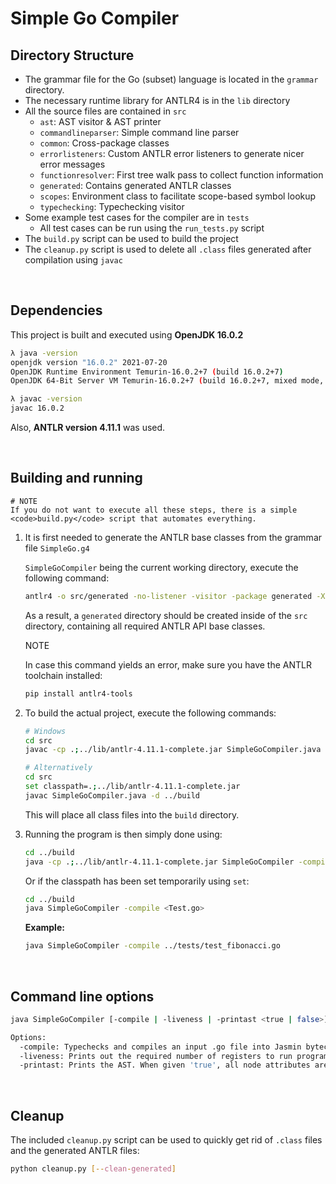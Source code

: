 # Simple Go Compiler #

## Directory Structure ##
- The grammar file for the Go (subset) language is located in the `grammar` directory.
- The necessary runtime library for ANTLR4 is in the `lib` directory
- All the source files are contained in `src`
  * `ast`: AST visitor & AST printer  
  * `commandlineparser`: Simple command line parser
  * `common`: Cross-package classes
  * `errorlisteners`: Custom ANTLR error listeners to generate nicer error messages
  * `functionresolver`: First tree walk pass to collect function information
  * `generated`: Contains generated ANTLR classes
  * `scopes`: Environment class to facilitate scope-based symbol lookup
  * `typechecking`: Typechecking visitor
- Some example test cases for the compiler are in `tests`
  * All test cases can be run using the `run_tests.py` script
- The `build.py` script can be used to build the project
- The `cleanup.py` script is used to delete all `.class` files generated after compilation using `javac`

<br>

## Dependencies
This project is built and executed using **OpenJDK 16.0.2**
```bash
λ java -version
openjdk version "16.0.2" 2021-07-20
OpenJDK Runtime Environment Temurin-16.0.2+7 (build 16.0.2+7)
OpenJDK 64-Bit Server VM Temurin-16.0.2+7 (build 16.0.2+7, mixed mode, sharing)
```

```bash
λ javac -version
javac 16.0.2
```

Also, **ANTLR version 4.11.1** was used.

<br>

## Building and running ##
    # NOTE
    If you do not want to execute all these steps, there is a simple <code>build.py</code> script that automates everything.

1. It is first needed to generate the ANTLR base classes from the grammar file `SimpleGo.g4`

    `SimpleGoCompiler` being the current working directory, execute the following command:
    ```bash
    antlr4 -o src/generated -no-listener -visitor -package generated -Xexact-output-dir grammar/SimpleGo.g4
    ```

    As a result, a `generated` directory should be created inside of the `src` directory, containing all required ANTLR API base classes.

    <div class="box">
    <p class="note">NOTE</p>

    In case this command yields an error, make sure you have the ANTLR toolchain installed:
    ```bash
    pip install antlr4-tools
    ```
    </div>


2. To build the actual project, execute the following commands:
    ```bash
    # Windows
    cd src
    javac -cp .;../lib/antlr-4.11.1-complete.jar SimpleGoCompiler.java -d ../build

    # Alternatively
    cd src
    set classpath=.;../lib/antlr-4.11.1-complete.jar
    javac SimpleGoCompiler.java -d ../build
    ```

    This will place all class files into the `build` directory.


3. Running the program is then simply done using:
    ```bash
    cd ../build
    java -cp .;../lib/antlr-4.11.1-complete.jar SimpleGoCompiler -compile <Test.go>
    ```

    Or if the classpath has been set temporarily using `set`:
    ```bash
    cd ../build
    java SimpleGoCompiler -compile <Test.go>
    ```

    **Example:**
    ```bash
    java SimpleGoCompiler -compile ../tests/test_fibonacci.go
    ```

<br>

## Command line options ##
```bash
java SimpleGoCompiler [-compile | -liveness | -printast <true | false>] <Filename.go>

Options:
  -compile: Typechecks and compiles an input .go file into Jasmin bytecode.
  -liveness: Prints out the required number of registers to run program.
  -printast: Prints the AST. When given 'true', all node attributes are also printed.
```

<br>

## Cleanup ##
The included `cleanup.py` script can be used to quickly get rid of `.class` files and the generated ANTLR files:
```bash
python cleanup.py [--clean-generated]
```
